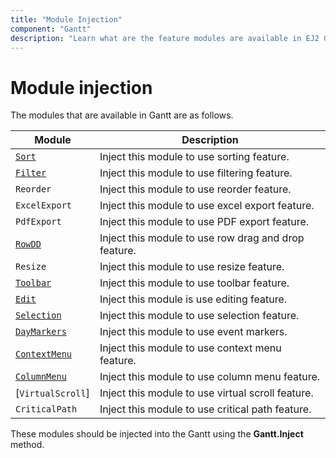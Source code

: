 ```yaml
---
title: "Module Injection"
component: "Gantt"
description: "Learn what are the feature modules are available in EJ2 Gantt."
---
```


# Module injection

The modules that are available in Gantt are as follows.

| Module | Description |
|------|-------------|
| [`Sort`](../api/gantt/sort)| Inject this module to use sorting feature.|
| [`Filter`](../api/gantt/filter)| Inject this module to use filtering feature.|
| `Reorder` | Inject this module to use reorder feature.|
| `ExcelExport` | Inject this module to use excel export feature.|
| `PdfExport`| Inject this module to use PDF export feature.|
| [`RowDD`](../api/gantt/rowDD)| Inject this module to use row drag and drop feature.|
| `Resize`| Inject this module to use resize feature.|
| [`Toolbar`](../api/gantt/#toolbar)| Inject this module to use toolbar feature.|
| [`Edit`](../api/gantt/edit)| Inject this module is use editing feature.|
| [`Selection`](../api/gantt/selection)| Inject this module to use selection feature.|
| [`DayMarkers`](../api/gantt/dayMarkers)| Inject this module to use event markers.|
| [`ContextMenu`](../api/gantt/contextMenu)| Inject this module to use context menu feature.|
| [`ColumnMenu`](../api/gantt/columnMenu)| Inject this module to use column menu feature.|
| [`VirtualScroll`]| Inject this module to use virtual scroll feature.|
| `CriticalPath` | Inject this module to use critical path feature.|

These modules should be injected into the Gantt using the **Gantt.Inject** method.
